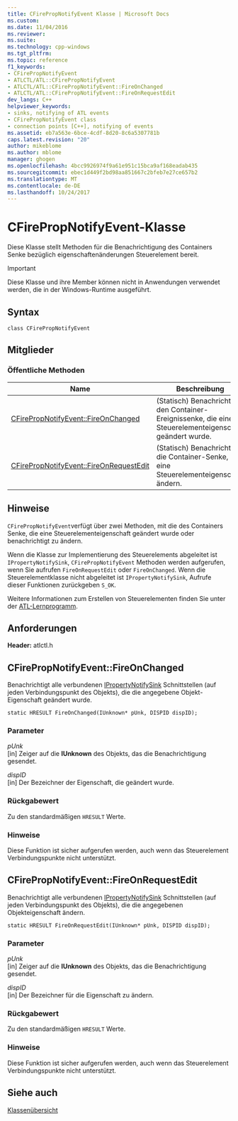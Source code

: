 ```yaml
---
title: CFirePropNotifyEvent Klasse | Microsoft Docs
ms.custom: 
ms.date: 11/04/2016
ms.reviewer: 
ms.suite: 
ms.technology: cpp-windows
ms.tgt_pltfrm: 
ms.topic: reference
f1_keywords:
- CFirePropNotifyEvent
- ATLCTL/ATL::CFirePropNotifyEvent
- ATLCTL/ATL::CFirePropNotifyEvent::FireOnChanged
- ATLCTL/ATL::CFirePropNotifyEvent::FireOnRequestEdit
dev_langs: C++
helpviewer_keywords:
- sinks, notifying of ATL events
- CFirePropNotifyEvent class
- connection points [C++], notifying of events
ms.assetid: eb7a563e-6bce-4cdf-8d20-8c6a5307781b
caps.latest.revision: "20"
author: mikeblome
ms.author: mblome
manager: ghogen
ms.openlocfilehash: 4bcc9926974f9a61e951c15bca9af168eadab435
ms.sourcegitcommit: ebec1d449f2bd98aa851667c2bfeb7e27ce657b2
ms.translationtype: MT
ms.contentlocale: de-DE
ms.lasthandoff: 10/24/2017
---
```

# <a name="cfirepropnotifyevent-class"></a>CFirePropNotifyEvent-Klasse
Diese Klasse stellt Methoden für die Benachrichtigung des Containers Senke bezüglich eigenschaftenänderungen Steuerelement bereit.  
  
> [!IMPORTANT]
>  Diese Klasse und ihre Member können nicht in Anwendungen verwendet werden, die in der Windows-Runtime ausgeführt.  
  
## <a name="syntax"></a>Syntax  
  
```
class CFirePropNotifyEvent
```  
  
## <a name="members"></a>Mitglieder  
  
### <a name="public-methods"></a>Öffentliche Methoden  
  
|Name|Beschreibung|  
|----------|-----------------|  
|[CFirePropNotifyEvent::FireOnChanged](#fireonchanged)|(Statisch) Benachrichtigt den Container-Ereignissenke, die eine Steuerelementeigenschaft geändert wurde.|  
|[CFirePropNotifyEvent::FireOnRequestEdit](#fireonrequestedit)|(Statisch) Benachrichtigt die Container-Senke, die eine Steuerelementeigenschaft ändern.|  
  
## <a name="remarks"></a>Hinweise  
 `CFirePropNotifyEvent`verfügt über zwei Methoden, mit die des Containers Senke, die eine Steuerelementeigenschaft geändert wurde oder benachrichtigt zu ändern.  
  
 Wenn die Klasse zur Implementierung des Steuerelements abgeleitet ist `IPropertyNotifySink`, `CFirePropNotifyEvent` Methoden werden aufgerufen, wenn Sie aufrufen `FireOnRequestEdit` oder `FireOnChanged`. Wenn die Steuerelementklasse nicht abgeleitet ist `IPropertyNotifySink`, Aufrufe dieser Funktionen zurückgeben `S_OK`.  
  
 Weitere Informationen zum Erstellen von Steuerelementen finden Sie unter der [ATL-Lernprogramm](../../atl/active-template-library-atl-tutorial.md).  
  
## <a name="requirements"></a>Anforderungen  
 **Header:** atlctl.h  
  
##  <a name="fireonchanged"></a>CFirePropNotifyEvent::FireOnChanged  
 Benachrichtigt alle verbundenen [IPropertyNotifySink](http://msdn.microsoft.com/library/windows/desktop/ms692638) Schnittstellen (auf jeden Verbindungspunkt des Objekts), die die angegebene Objekt-Eigenschaft geändert wurde.  
  
```
static HRESULT FireOnChanged(IUnknown* pUnk, DISPID dispID);
```  
  
### <a name="parameters"></a>Parameter  
 *pUnk*  
 [in] Zeiger auf die **IUnknown** des Objekts, das die Benachrichtigung gesendet.  
  
 *dispID*  
 [in] Der Bezeichner der Eigenschaft, die geändert wurde.  
  
### <a name="return-value"></a>Rückgabewert  
 Zu den standardmäßigen `HRESULT` Werte.  
  
### <a name="remarks"></a>Hinweise  
 Diese Funktion ist sicher aufgerufen werden, auch wenn das Steuerelement Verbindungspunkte nicht unterstützt.  
  
##  <a name="fireonrequestedit"></a>CFirePropNotifyEvent::FireOnRequestEdit  
 Benachrichtigt alle verbundenen [IPropertyNotifySink](http://msdn.microsoft.com/library/windows/desktop/ms692638) Schnittstellen (auf jeden Verbindungspunkt des Objekts), die die angegebenen Objekteigenschaft ändern.  
  
```
static HRESULT FireOnRequestEdit(IUnknown* pUnk, DISPID dispID);
```  
  
### <a name="parameters"></a>Parameter  
 *pUnk*  
 [in] Zeiger auf die **IUnknown** des Objekts, das die Benachrichtigung gesendet.  
  
 *dispID*  
 [in] Der Bezeichner für die Eigenschaft zu ändern.  
  
### <a name="return-value"></a>Rückgabewert  
 Zu den standardmäßigen `HRESULT` Werte.  
  
### <a name="remarks"></a>Hinweise  
 Diese Funktion ist sicher aufgerufen werden, auch wenn das Steuerelement Verbindungspunkte nicht unterstützt.  
  
## <a name="see-also"></a>Siehe auch  
 [Klassenübersicht](../../atl/atl-class-overview.md)
